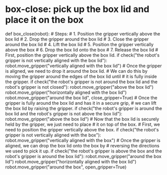 # box-close: pick up the box lid and place it on the box
def box_close(robot):
    # Steps:
    #  1. Position the gripper vertically above the box lid
    #  2. Drop the gripper around the box lid
    #  3. Close the gripper around the box lid
    #  4. Lift the box lid
    #  5. Position the gripper vertically above the box
    #  6. Drop the box lid onto the box
    #  7. Release the box lid
    # First, position the gripper vertically above the box lid.
    if check("the robot's gripper is not vertically aligned with the box lid"):
        robot.move_gripper("vertically aligned with the box lid")
    # Once the gripper is aligned, we need to drop it around the box lid.
    # We can do this by moving the gripper around the edges of the box lid until
    # it is fully inside the gripper.
    if check("the robot's gripper is not around the box lid and the robot's gripper is not closed"):
        robot.move_gripper("above the box lid")
        robot.move_gripper("horizontally aligned with the box lid")
        robot.move_gripper("around the box lid", close_gripper=True)
    # Once the gripper is fully around the box lid and has it in a secure grip,
    # we can lift the box lid by raising the gripper.
    if check("the robot's gripper is around the box lid and the robot's gripper is not above the box lid"):
        robot.move_gripper("above the box lid")
    # Now that the box lid is securely held by the gripper, we just need to place
    # it on top of the box.
    # First, we need to position the gripper vertically above the box.
    if check("the robot's gripper is not vertically aligned with the box"):
        robot.move_gripper("vertically aligned with the box")
    # Once the gripper is aligned, we can drop the box lid onto the box by
    # reversing the directions we used to pick it up.
    if check("the robot's gripper is above the box and the robot's gripper is around the box lid"):
        robot.move_gripper("around the box lid")
        robot.move_gripper("horizontally aligned with the box lid")
        robot.move_gripper("around the box", open_gripper=True)